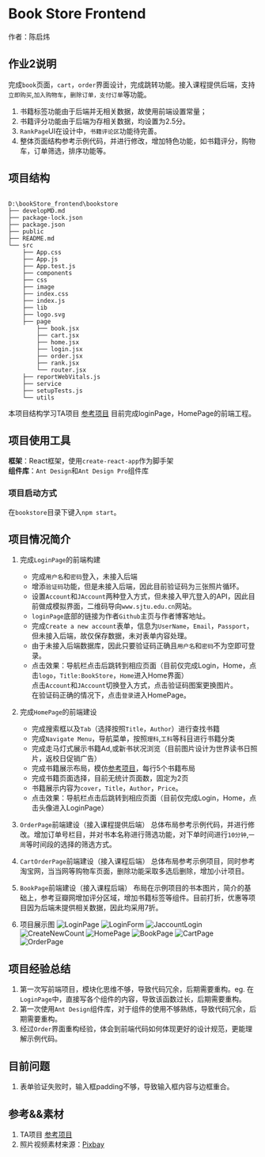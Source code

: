 # Book Store Frontend

作者：陈启炜

## 作业2说明

完成``book``页面，``cart``，``order``界面设计，完成跳转功能。接入课程提供后端，支持``立即购买``,``加入购物车``，``删除订单，支付订单``等功能。  

1. 书籍标签功能由于后端并无相关数据，故使用前端设置常量；
2. 书籍评分功能由于后端为存相关数据，均设置为2.5分。
3. ``RankPage``UI在设计中，``书籍评论区``功能待完善。
4. 整体页面结构参考示例代码，并进行修改，增加特色功能，如书籍评分，购物车，订单筛选，排序功能等。

## 项目结构

``` constructure

D:\bookStore_frontend\bookstore
├── developMD.md
├── package-lock.json
├── package.json
├── public
├── README.md
└── src 
    ├── App.css
    ├── App.js
    ├── App.test.js
    ├── components
    ├── css
    ├── image
    ├── index.css
    ├── index.js
    ├── lib
    ├── logo.svg
    ├── page
        ├── book.jsx
        ├── cart.jsx
        ├── home.jsx
        ├── login.jsx
        ├── order.jsx
        ├── rank.jsx
        └── router.jsx
    ├── reportWebVitals.js
    ├── service
    ├── setupTests.js
    └── utils
```

本项目结构学习TA项目 [参考项目](https://github.com/Okabe-Rintarou-0/BookStore-Frontend "参考项目")
目前完成loginPage，HomePage的前端工程。

## 项目使用工具

**框架**：React框架，使用``create-react-app``作为脚手架  
**组件库**：``Ant Design``和``Ant Design Pro``组件库

### 项目启动方式

在``bookstore``目录下键入``npm start``。

## 项目情况简介

1. 完成``LoginPage``的前端构建
    - 完成``用户名``和``密码``登入，未接入后端
    - 增添``验证码``功能，但是未接入后端，因此目前验证码为三张照片循环。
    - 设置``Account``和``JAccount``两种登入方式，但未接入甲亢登入的API，因此目前做成模拟界面，二维码导向``www.sjtu.edu.cn``网站。
    - ``loginPage``底部的链接为作者``Github``主页与作者博客地址。
    - 完成``Create a new account``表单，信息为``UserName``，``Email``，``Passport``，但未接入后端，故仅保存数据，未对表单内容处理。
    - 由于未接入后端数据库，因此只要验证码正确且``用户名``和``密码``不为空即可登录。
    - 点击效果：导航栏点击后跳转到相应页面（目前仅完成Login，Home，点击``logo``，``Title:BookStore``，``Home``进入Home界面）  
点击``Account``和``JAccount``切换登入方式，点击验证码图案更换图片。  
在验证码正确的情况下，点击``登录``进入HomePage。

1. 完成``HomePage``的前端建设
    - 完成搜索框以及``Tab``（选择按照``Title``，``Author``）进行查找书籍
    - 完成``Navigate Menu``，导航菜单，按照``理科``,``工科``等科目进行书籍分类
    - 完成走马灯式展示书籍Ad,或新书状况浏览（目前图片设计为世界读书日照片，返校日促销广告）
    - 完成书籍展示布局，模仿[参考项目](https://github.com/Okabe-Rintarou-0/BookStore-Frontend "参考项目")，每行5个书籍布局
    - 完成书籍页面选择，目前无统计页面数，固定为2页
    - 书籍展示内容为``cover``，``Title``，``Author``，``Price``。
    - 点击效果：导航栏点击后跳转到相应页面（目前仅完成Login，Home，点击头像进入LoginPage）

1. ``OrderPage``前端建设（接入课程提供后端）
   总体布局参考示例代码，并进行修改。增加订单号栏目，并对书本名称进行筛选功能，对下单时间进行``10分钟``,``一周``等时间段的选择的筛选方式。

1. ``CartOrderPage``前端建设（接入课程后端）
   总体布局参考示例项目，同时参考淘宝网，当当网等购物车页面，删除功能采取多选后删除，增加小计项目。

1. ``BookPage``前端建设（接入课程后端）
   布局在示例项目的书本图片，简介的基础上，参考豆瓣网增加评分区域，增加书籍标签等组件。目前打折，优惠等项目因为后端未提供相关数据，因此均采用7折。

1. 项目展示图
    ![LoginPage](./readmeSource/LoginPage.png)
    ![LoginForm](./readmeSource/LoginForm.png)
    ![JaccountLogin](./readmeSource/JaccountLogin.png)
    ![CreateNewCount](./readmeSource/CreateNewCount.png)
    ![HomePage](readmeSource/HomePage.png)
    ![BookPage](readmeSource/bookPage.png)
    ![CartPage](readmeSource/cartPage.png)
    ![OrderPage](readmeSource/orderPage.png)

## 项目经验总结

1. 第一次写前端项目，模块化思维不够，导致代码冗余，后期需要重构。eg. 在``LoginPage``中，直接写各个组件的内容，导致该函数过长，后期需要重构。
2. 第一次使用``Ant Design``组件库，对于组件的使用不够熟练，导致代码冗余，后期需要重构。
3. 经过``Order``界面重构经验，体会到前端代码如何体现更好的设计规范，更能理解示例代码。

## 目前问题

1. 表单验证失败时，输入框padding不够，导致输入框内容与边框重合。

## 参考&&素材

1. TA项目 [参考项目](https://github.com/Okabe-Rintarou-0/BookStore-Frontend "参考项目")
2. 照片视频素材来源：[Pixbay](https://pixabay.com/)
